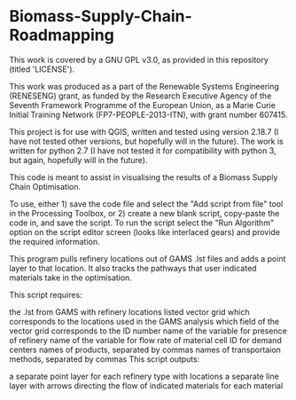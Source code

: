 # Biomass-Supply-Chain-Roadmapping

This work is covered by a GNU GPL v3.0, as provided in this repository (titled 'LICENSE').

This work was produced as a part of the Renewable Systems Engineering (RENESENG) grant, as funded by the Research Executive Agency of the Seventh Framework Programme of the European Union, as a Marie Curie Initial Training Network (FP7-PEOPLE-2013-ITN), with grant number 607415.

This project is for use with QGIS, written and tested using version 2.18.7 (I have not tested other versions, but hopefully will in the future). The work is written for python 2.7 (I have not tested it for compatibility with python 3, but again, hopefully will in the future).

This code is meant to assist in visualising the results of a Biomass Supply Chain Optimisation.

To use, either 1) save the code file and select the "Add script from file" tool in the Processing Toolbox, or 2) create a new blank script, copy-paste the code in, and save the script. To run the script select the "Run Algorithm" option on the script editor screen (looks like interlaced gears) and provide the required information.

This program pulls refinery locations out of GAMS .lst files and adds a point layer to that location. It also tracks the pathways that user indicated materials take in the optimisation.

This script requires:

the .lst from GAMS with refinery locations listed
vector grid which corresponds to the locations used in the GAMS analysis
which field of the vector grid corresponds to the ID number
name of the variable for presence of refinery
name of the variable for flow rate of material
cell ID for demand centers
names of products, separated by commas
names of transportaion methods, separated by commas
This script outputs:

a separate point layer for each refinery type with locations
a separate line layer with arrows directing the flow of indicated materials for each material
